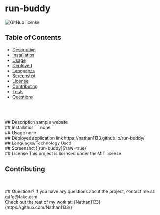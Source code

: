 # run-buddy  <br />
![GitHub license](https://img.shields.io/badge/license-MIT-ff69b4.svg) <br />
## Table of Contents 
- [Description](#description)
- [Installation](#installation)
- [Usage](#usage)
- [Deployed](#deployed)
- [Languages](#languages)
- [Screenshot](#screenshot)
- [License](#license)
- [Contributing](#contributing)
- [Tests](#tests)
- [Questions](#questions)
<br />
<br />
<br />
## Description
sample website <br />
## Installation
```
none
```
<br />
## Usage
none <br />
## Deployed application link
https://nathan1133.github.io/run-buddy/ <br />
## Languages/Technology Used
 <br />
## Screenshot
![run-buddy](?raw=true) <br /> 
## License
  This project is licensed under the MIT license. <br />
  
## Contributing
 <br />
 <br />
## Questions?
If you have any questions about the project, contact me at: 
gdfg@fake.com <br />
Check out the rest of my work at: 
[Nathan1133](https://github.com/Nathan1133/) <br />
